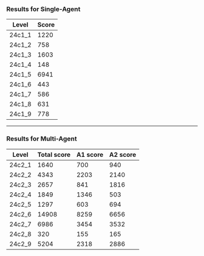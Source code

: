 ### Results for Single-Agent

| **Level**   | **Score** |
|-------------|-----------|
| 24c1_1      | 1220      |
| 24c1_2      | 758       |
| 24c1_3      | 1603      |
| 24c1_4      | 148       |
| 24c1_5      | 6941      |
| 24c1_6      | 443       |
| 24c1_7      | 586       |
| 24c1_8      | 631       |
| 24c1_9      | 778       |

---

### Results for Multi-Agent

| **Level**   | **Total score** | **A1 score** | **A2 score** |
|-------------|-----------------|--------------|--------------|
| 24c2_1      | 1640            | 700          | 940          |
| 24c2_2      | 4343            | 2203         | 2140         |
| 24c2_3      | 2657            | 841          | 1816         |
| 24c2_4      | 1849            | 1346         | 503          |
| 24c2_5      | 1297            | 603          | 694          |
| 24c2_6      | 14908           | 8259         | 6656         |
| 24c2_7      | 6986            | 3454         | 3532         |
| 24c2_8      | 320             | 155          | 165          |
| 24c2_9      | 5204            | 2318         | 2886         |
